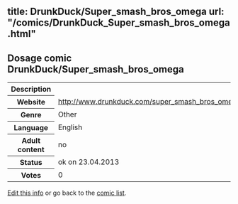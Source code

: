 title: DrunkDuck/Super_smash_bros_omega
url: "/comics/DrunkDuck_Super_smash_bros_omega.html"
---
Dosage comic DrunkDuck/Super_smash_bros_omega
-----------------------------------------

<table class="comicinfo">
<tr>
<th>Description</th><td></td>
</tr>
<tr>
<th>Website</th><td><a href="http://www.drunkduck.com/super_smash_bros_omega/">http://www.drunkduck.com/super_smash_bros_omega/</a></td>
</tr>
<tr>
<th>Genre</th><td>Other</td>
</tr>
<tr>
<th>Language</th><td>English</td>
</tr>
<tr>
<th>Adult content</th><td>no</td>
</tr>
<tr>
<th>Status</th><td>ok on 23.04.2013</td>
</tr>
<tr>
<th>Votes</th><td>0</div></td>
</tr>
</table>

[Edit this info](/comics/DrunkDuck_Super_smash_bros_omega_edit.html) or go back to the [comic list](../comic-index.html).
